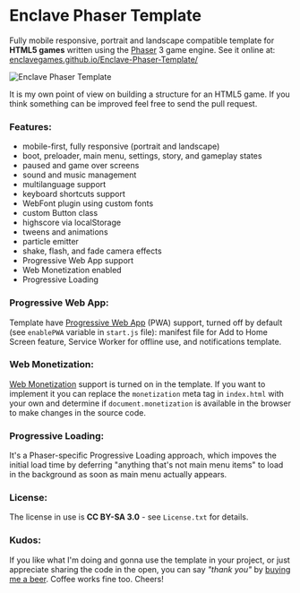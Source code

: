# Enclave Phaser Template

Fully mobile responsive, portrait and landscape compatible template for **HTML5 games** written using the [Phaser](https://phaser.io/) 3 game engine. See it online at: [enclavegames.github.io/Enclave-Phaser-Template/](https://enclavegames.github.io/Enclave-Phaser-Template/)

![Enclave Phaser Template](https://enclavegames.github.io/Enclave-Phaser-Template/screens/EPT-MainMenu.png)

It is my own point of view on building a structure for an HTML5 game. If you think something can be improved feel free to send the pull request.

### Features:

- mobile-first, fully responsive (portrait and landscape)
- boot, preloader, main menu, settings, story, and gameplay states
- paused and game over screens
- sound and music management
- multilanguage support
- keyboard shortcuts support
- WebFont plugin using custom fonts
- custom Button class
- highscore via localStorage
- tweens and animations
- particle emitter
- shake, flash, and fade camera effects
- Progressive Web App support
- Web Monetization enabled
- Progressive Loading

### Progressive Web App:

Template have [Progressive Web App](https://developer.mozilla.org/en-US/docs/Web/Progressive_web_apps#Core_PWA_guides) (PWA) support, turned off by default (see `enablePWA` variable in `start.js` file): manifest file for Add to Home Screen feature, Service Worker for offline use, and notifications template.

### Web Monetization:

[Web Monetization](https://webmonetization.org/) support is turned on in the template. If you want to implement it you can replace the `monetization` meta tag in `index.html` with your own and determine if `document.monetization` is available in the browser to make changes in the source code.

### Progressive Loading:

It's a Phaser-specific Progressive Loading approach, which impoves the initial load time by deferring "anything that's not main menu items" to load in the background as soon as main menu actually appears.

### License:

The license in use is **CC BY-SA 3.0** - see `License.txt` for details.

### Kudos:

If you like what I'm doing and gonna use the template in your project, or just appreciate sharing the code in the open, you can say _"thank you"_ by [buying me a beer](https://www.paypal.me/end3r). Coffee works fine too. Cheers!